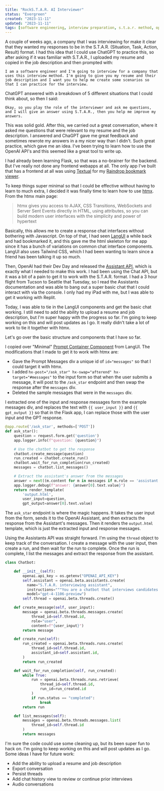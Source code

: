```yaml
---
title: "RockS.T.A.R. AI Interviewer"
status: "Evergreen"
created: "2023-11-11"
updated: "2023-11-11"
tags: [software engineering, interview preparation, s.t.a.r. method, openai api, web development]
---
```

A couple of weeks ago, a company that I was interviewing for make it clear that they wanted my responses to be in the S.T.A.R. (Situation, Task, Action, Result) format. I had this idea that I could use ChatGPT to practice this, so after asking if it was familiar with S.T.A.R.,  I uploaded my resume and copied in the job description and then prompted with:

```
I am a software engineer and I'm going to interview for a company that uses this interview method. I'm going to give you my resume and their job description and I want you to help me create some scenarios so that I can practice for the interview.
```

ChatGPT answered with a breakdown of 5 different situations that I could think about, so then I said:

```
Okay, so you play the role of the interviewer and ask me questions, and I will give an answer using S.T.A.R., then you help me improve my answers.
```

This was solid gold. After this, we carried out a great conversation, where it asked me questions that were relevant to my resume and the job description. I answered and ChaGPT gave me great feedback and sometimes rewrote my answers in a my nicer way than I didn't. Such great practice, which gave me an idea. I've been trying to learn how to use the OpenAI API's and this seemed like a great tool to write up.

I had already been learning Flask, so that was a no-brainer for the backend. But I've really not done any frontend webapps at all. The only app I've built that has a frontend at all was using [Textual](https://textual.textualize.io/) for my [Raindrop bookmark viewer](https://github.com/JoshuaOliphant/avocet).

To keep things super minimal so that I could be effective without having to learn to much extra, I decided it was finally time to learn how to use [htmx](https://htmx.org/). From the htmx main page:

> htmx gives you access to AJAX, CSS Transitions, WebSockets and Server Sent Events directly in HTML, using attributes, so you can build modern user interfaces with the simplicity and power of hypertext

Basically, this allows me to create a response chat interfaces without bothering with Javascript. On top of that, I had seen [LangUI](https://www.langui.dev/) a while back and had bookmarked it, and this gave me the html skeleton for me app since it has a bunch of variations on common chat interface components. LangUI also uses Tailwind CSS, which I had been wanting to learn since a friend has been talking it up so much.

Then, OpenAI had their Dev Day and released the [Assistant API](https://platform.openai.com/docs/assistants/overview), which is exactly what I needed to make this work. I had been using the Chat API, but it was a bit of a pain to get it to work with the S.T.A.R. format. I had a 3 hour flight from Tucson to Seattle that Tuesday, so I read the Assistants documentation and was able to bang out a super basic chat that I could interact with via the console. I only had my iPad with me, but I was able to get it working with Replit.

Today, I was able to tie in the LangUI components and get the basic chat working. I still need to add the ability to upload a resume and job description, but I'm super happy with the progress so far. I'm going to keep working on this and will post updates as I go. It really didn't take a lot of work to tie it together with htmx.

Let's go over the basic structure and components that I have so far.

I copied over "Minimal" [Prompt Container Component](https://www.langui.dev/components/prompt-containers) from LangUI. The modifications that I made to get it to work with htmx are:

- Gave the Prompt Messages div a unique id of `id="messages"` so that I could target it with htmx.
- I added `hx-post="/ask_star" hx-swap="afterend" hx-target="#messages"` to the input form so that when the user submits a message, it will post to the `/ask_star` endpoint and then swap the response after the `messages` div.
- Deleted the sample messages that were in the `messages` div.

I extracted one of the input and response messages form the example messages div, and replaces the text with `{{ user_input }}` and `{{ gpt_output }}` so that in the Flask app, I can replace those with the user input and the GPT response.

```python
@app.route('/ask_star', methods=['POST'])
def ask_star():
    question = request.form.get('question')
    app.logger.info(f"question: {question}")

    # Use the chatbot to get the response
    chatbot.create_message(question)
    run_created = chatbot.create_run()
    chatbot.wait_for_run_completion(run_created)
    messages = chatbot.list_messages()

    # Extract the assistant's answer from the messages
    answer = next((m.content for m in messages if m.role == 'assistant'), None)
    app.logger.debug(f"answer: {answer[0].text.value}")
    return render_template(
        'output.html',
        user_input=question,
        gpt_output=answer[0].text.value)
```

The `ask_star` endpoint is where the magic happens. It takes the user input from the form, sends it to the OpenAI Assistant, and then extracts the response from the Assistant's messages. Then it renders the `output.html` template, which is just the extracted input and response messages.

Using the Assistants API was straight forward. I'm using the `thread` object to keep track of the conversation. I create a message with the user input, then create a run, and then wait for the run to complete. Once the run is complete, I list the messages and extract the response from the assistant.

```python
class Chatbot:

    def __init__(self):
        openai.api_key = os.getenv("OPENAI_API_KEY")
        self.assistant = openai.beta.assistants.create(
          name="S.T.A.R. interviewing assistant",
          instructions="""You are a chatbot that interviews candidates for a  job. Your interview style is to use S.T.A.R. (Situation, Task, Action, Reasoning) to guide the candidate through a conversation. You should provide helpful feedback to the candidate.""",
          model="gpt-4-1106-preview")
        self.thread = openai.beta.threads.create()

    def create_message(self, user_input):
        message = openai.beta.threads.messages.create(
            thread_id=self.thread.id,
            role="user",
            content=f"{user_input}")
        return message

    def create_run(self):
        run_created = openai.beta.threads.runs.create(
            thread_id=self.thread.id,
            assistant_id=self.assistant.id,
        )
        return run_created

    def wait_for_run_completion(self, run_created):
        while True:
            run = openai.beta.threads.runs.retrieve(
                thread_id=self.thread.id,
                run_id=run_created.id
            )
            if run.status == "completed":
                break
        return run

    def list_messages(self):
        messages = openai.beta.threads.messages.list(
            thread_id=self.thread.id
        )
        return messages
```

I'm sure the code could use some cleaning up, but its been super fun to hack on. I'm going to keep working on this and will post updates as I go. Some ideas I have for future work:

- Add the ability to upload a resume and job description
- Export conversation
- Persist threads
- Add chat history view to review or continue prior interviews
- Audio conversations
